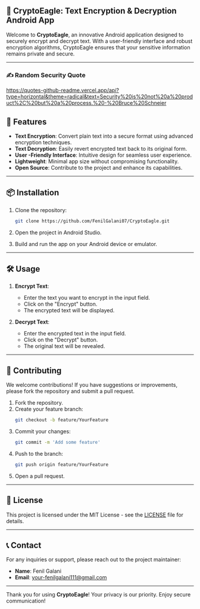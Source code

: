 ## 🚀 CryptoEagle: Text Encryption & Decryption Android App

Welcome to **CryptoEagle**, an innovative Android application designed to securely encrypt and decrypt text. With a user-friendly interface and robust encryption algorithms, CryptoEagle ensures that your sensitive information remains private and secure.

---

### ✍️ Random Security Quote

https://quotes-github-readme.vercel.app/api?type=horizontal&theme=radical&text=Security%20is%20not%20a%20product%2C%20but%20a%20process.%20-%20Bruce%20Schneier


## 📱 Features

- **Text Encryption**: Convert plain text into a secure format using advanced encryption techniques.
- **Text Decryption**: Easily revert encrypted text back to its original form.
- **User -Friendly Interface**: Intuitive design for seamless user experience.
- **Lightweight**: Minimal app size without compromising functionality.
- **Open Source**: Contribute to the project and enhance its capabilities.

---

## 📦 Installation

1. Clone the repository:
   ```bash
   git clone https://github.com/FenilGalani07/CryptoEagle.git
   ```

2. Open the project in Android Studio.

3. Build and run the app on your Android device or emulator.

---

## 🛠️ Usage

1. **Encrypt Text**:
   - Enter the text you want to encrypt in the input field.
   - Click on the "Encrypt" button.
   - The encrypted text will be displayed.

2. **Decrypt Text**:
   - Enter the encrypted text in the input field.
   - Click on the "Decrypt" button.
   - The original text will be revealed.

---

## 📄 Contributing

We welcome contributions! If you have suggestions or improvements, please fork the repository and submit a pull request.

1. Fork the repository.
2. Create your feature branch:
   ```bash
   git checkout -b feature/YourFeature
   ```
3. Commit your changes:
   ```bash
   git commit -m 'Add some feature'
   ```
4. Push to the branch:
   ```bash
   git push origin feature/YourFeature
   ```
5. Open a pull request.

---

## 📜 License

This project is licensed under the MIT License - see the [LICENSE](LICENSE) file for details.

---

## 📞 Contact

For any inquiries or support, please reach out to the project maintainer:

- **Name**: Fenil Galani
- **Email**: [your-fenilgalani111@gmail.com](mailto:your-fenilgalani111@gmail.com)

---

Thank you for using **CryptoEagle**! Your privacy is our priority. Enjoy secure communication!
